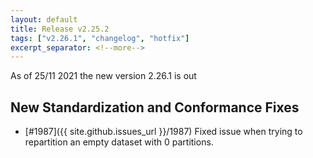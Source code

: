 ```yaml
---
layout: default
title: Release v2.25.2
tags: ["v2.26.1", "changelog", "hotfix"]
excerpt_separator: <!--more-->
---
```


As of 25/11 2021 the new version 2.26.1 is out
<!--more-->


## New Standardization and Conformance Fixes

- [#1987]({{ site.github.issues_url }}/1987) Fixed issue when trying to repartition an empty dataset with 0 partitions.
